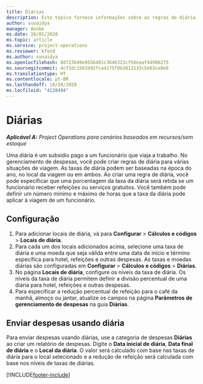 ```yaml
---
title: Diárias
description: Este tópico fornece informações sobre as regras de diária usadas no gerenciamento de despesas.
author: suvaidya
manager: Annbe
ms.date: 10/01/2020
ms.topic: article
ms.service: project-operations
ms.reviewer: kfend
ms.author: suvaidya
ms.openlocfilehash: 8d723b49e9556401c364b323cf58eaaf44906275
ms.sourcegitcommit: 4cf1dc1561b92fca4175f0b3813133c5e63ce8e6
ms.translationtype: HT
ms.contentlocale: pt-BR
ms.lasthandoff: 10/28/2020
ms.locfileid: "4128494"
---
```

# <a name="per-diems"></a>Diárias

_**Aplicável A:** Project Operations para cenários baseados em recursos/sem estoque_


Uma diária é um subsídio pago a um funcionário que viaja a trabalho. No gerenciamento de despesas, você pode criar regras de diária para várias situações de viagem. As taxas de diária podem ser baseadas na época do ano, no local da viagem ou em ambos. Ao criar uma regra de diária, você pode especificar que uma porcentagem da taxa da diária será retida se um funcionário receber refeições ou serviços gratuitos. Você também pode definir um número mínimo e máximo de horas que a taxa da diária pode aplicar à viagem de um funcionário.

## <a name="configuration"></a>Configuração 

1. Para adicionar locais de diária, vá para **Configurar** > **Cálculos e códigos** > **Locais de diária**.
2. Para cada um dos locais adicionados acima, selecione uma taxa de diária e uma moeda que seja válida entre uma data de início e término específica para hotel, refeições e outras despesas. As taxas e moedas diárias são configuradas em **Configurar** > **Cálculos e códigos** > **Diárias**.
3. No página **Locais de diária**, configure os níveis da taxa de diária. Os níveis da taxa de diária permitem definir a divisão percentual de uma diária para hotel, refeições e outras despesas. 
4. Para especificar a redução percentual de refeição para o café da manhã, almoço ou jantar, atualize os campos na página **Parâmetros de gerenciamento de despesas** na guia **Diárias**. 
    
## <a name="submit-expenses-using-per-diem"></a>Enviar despesas usando diária
Para enviar despesas usando diárias, use a categoria de despesas **Diárias** ao criar um relatório de despesas. Digite o **Data inicial de diária**, **Data final de diária** e o **Local da diária**. O valor será calculado com base nas taxas de diária para o local selecionado e a redução de refeição será calculada com base nos níveis de taxas de diárias.


[!INCLUDE[footer-include](../includes/footer-banner.md)]